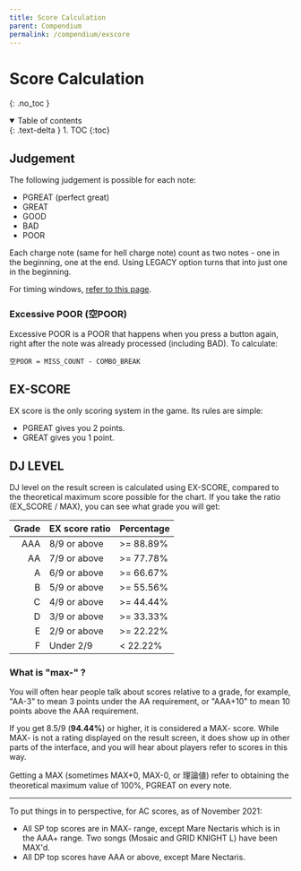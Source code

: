 ```yaml
---
title: Score Calculation
parent: Compendium
permalink: /compendium/exscore
---
```


# Score Calculation
{: .no_toc }

<details open markdown="block">
  <summary>
    Table of contents
  </summary>
  {: .text-delta }
1. TOC
{:toc}
</details>

## Judgement

The following judgement is possible for each note:

* PGREAT (perfect great)
* GREAT
* GOOD
* BAD
* POOR

Each charge note (same for hell charge note) count as two notes - one in the beginning, one at the end. Using LEGACY option turns that into just one in the beginning.

For timing windows, [refer to this page](/misc/iidx_lr2_beatoraja_diff).

### Excessive POOR (空POOR)

Excessive POOR is a POOR that happens when you press a button again, right after the note was already processed (including BAD). To calculate:

```
空POOR = MISS_COUNT - COMBO_BREAK
```

## EX-SCORE

EX score is the only scoring system in the game. Its rules are simple:

* PGREAT gives you 2 points.
* GREAT gives you 1 point.

## DJ LEVEL

DJ level on the result screen is calculated using EX-SCORE, compared to the theoretical maximum score possible for the chart. If you take the ratio (EX_SCORE / MAX), you can see what grade you will get:

| Grade | EX score ratio     | Percentage |
| ----: | :----------------- | :--------- |
|  AAA  | 8/9 or above       | >= 88.89%  |
|  AA   | 7/9 or above       | >= 77.78%  |
|  A    | 6/9 or above       | >= 66.67%  |
|  B    | 5/9 or above       | >= 55.56%  |
|  C    | 4/9 or above       | >= 44.44%  |
|  D    | 3/9 or above       | >= 33.33%  |
|  E    | 2/9 or above       | >= 22.22%  |
|  F    | Under 2/9          |  < 22.22%  |

### What is "max-" ?

You will often hear people talk about scores relative to a grade, for example, "AA-3" to mean 3 points under the AA requirement, or "AAA+10" to mean 10 points above the AAA requirement.

If you get 8.5/9 (**94.44%**) or higher, it is considered a MAX- score. While MAX- is not a rating displayed on the result screen, it does show up in other parts of the interface, and you will hear about players refer to scores in this way.

Getting a MAX (sometimes MAX+0, MAX-0, or 理論値) refer to obtaining the theoretical maximum value of 100%, PGREAT on every note.

---

To put things in to perspective, for AC scores, as of November 2021:

* All SP top scores are in MAX- range, except Mare Nectaris which is in the AAA+ range. Two songs (Mosaic and GRID KNIGHT L) have been MAX'd.
* All DP top scores have AAA or above, except Mare Nectaris.
